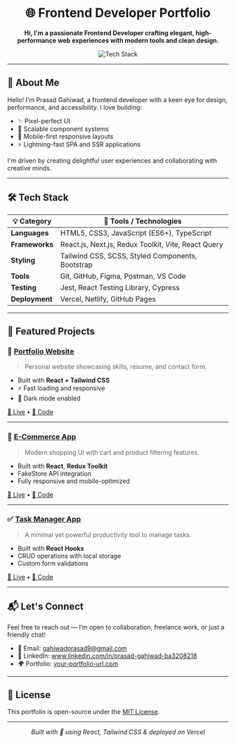<h1 align="center">🌐 Frontend Developer Portfolio</h1>

<p align="center">
  <b>Hi, I'm a passionate Frontend Developer crafting elegant, high-performance web experiences with modern tools and clean design.</b>
</p>

<div align="center">
  <img src="https://skillicons.dev/icons?i=html,css,js,ts,react,nextjs,tailwind,scss,redux,vite,figma,git,github" alt="Tech Stack" />
</div>

---

## 🚀 About Me

Hello! I'm Prasad Gahiwad, a frontend developer with a keen eye for design, performance, and accessibility. I love building:

- ✨ Pixel-perfect UI
- 🔁 Scalable component systems
- 📱 Mobile-first responsive layouts
- ⚡ Lightning-fast SPA and SSR applications

I'm driven by creating delightful user experiences and collaborating with creative minds.

---

## 🛠️ Tech Stack

| 💡 Category     | 🔧 Tools / Technologies                                           |
|----------------|-------------------------------------------------------------------|
| **Languages**   | HTML5, CSS3, JavaScript (ES6+), TypeScript                       |
| **Frameworks**  | React.js, Next.js, Redux Toolkit, Vite, React Query              |
| **Styling**     | Tailwind CSS, SCSS, Styled Components, Bootstrap                 |
| **Tools**       | Git, GitHub, Figma, Postman, VS Code                             |
| **Testing**     | Jest, React Testing Library, Cypress                            |
| **Deployment**  | Vercel, Netlify, GitHub Pages                                   |

---

## 🌟 Featured Projects

### 🎨 [Portfolio Website](https://your-portfolio-url.com)  
> Personal website showcasing skills, resume, and contact form.

- Built with **React + Tailwind CSS**
- ⚡ Fast loading and responsive
- 🌙 Dark mode enabled

[🔗 Live](https://your-portfolio-url.com) • [📁 Code](https://github.com/yourusername/portfolio)

---

### 🛒 [E-Commerce App](https://your-ecommerce-app.com)  
> Modern shopping UI with cart and product filtering features.

- Built with **React**, **Redux Toolkit**
- FakeStore API integration
- Fully responsive and mobile-optimized

[🔗 Live](https://your-ecommerce-app.com) • [📁 Code](https://github.com/yourusername/ecommerce-app)

---

### ✅ [Task Manager App](https://your-task-manager.com)  
> A minimal yet powerful productivity tool to manage tasks.

- Built with **React Hooks**
- CRUD operations with local storage
- Custom form validations

[🔗 Live](https://your-task-manager.com) • [📁 Code](https://github.com/yourusername/task-manager)

---

## 📬 Let's Connect

Feel free to reach out — I’m open to collaboration, freelance work, or just a friendly chat!

- 📧 Email: gahiwadprasad9@gmail.com 
- 💼 LinkedIn: www.linkedin.com/in/prasad-gahiwad-ba3208218   
- 🌍 Portfolio: [your-portfolio-url.com](https://your-portfolio-url.com)

---

## 📄 License

This portfolio is open-source under the [MIT License](LICENSE).

---

<p align="center">
  <i>Built with 💙 using React, Tailwind CSS & deployed on Vercel</i>
</p>
